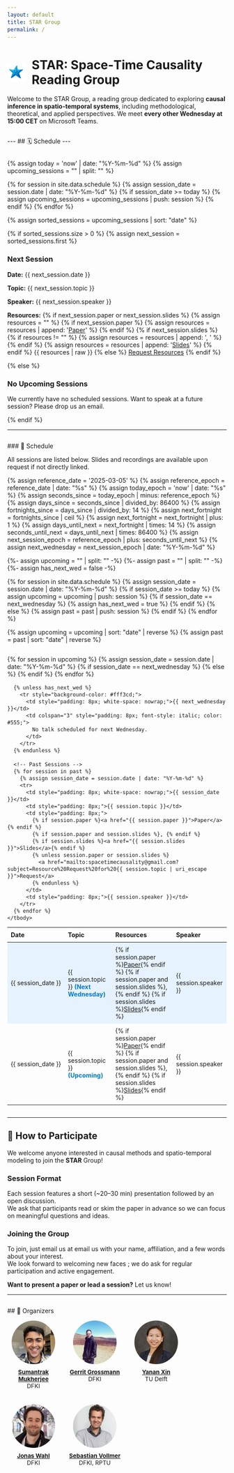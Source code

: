 ```yaml
---
layout: default
title: STAR Group
permalink: /
---
```


<h1 style="display: flex; align-items: center; gap: 0.5em;">
  <img src="/assets/img/STAR.png" alt="STAR Logo" style="height: 1.5em;">
  <span>
    <strong>STAR</strong>: 
    <span class="text-primary">S</span>pace&#8209;<span class="text-primary">T</span>ime 
    C<span class="text-primary">a</span>usality 
    <span class="text-primary">R</span>eading Group
  </span>
</h1>


Welcome to the STAR Group, a reading group dedicated to exploring **causal inference in spatio-temporal systems**, including methodological, theoretical, and applied perspectives. We meet **every other Wednesday at 15:00 CET** on Microsoft Teams.

<div style="margin-top: 2em;"></div>
---
## 🗓️ Schedule
---
<div style="margin-top: 2em;"></div>

{% assign today = 'now' | date: "%Y-%m-%d" %}
{% assign upcoming_sessions = "" | split: "" %}

{% for session in site.data.schedule %}
  {% assign session_date = session.date | date: "%Y-%m-%d" %}
  {% if session_date >= today %}
    {% assign upcoming_sessions = upcoming_sessions | push: session %}
  {% endif %}
{% endfor %}

{% assign sorted_sessions = upcoming_sessions | sort: "date" %}

{% if sorted_sessions.size > 0 %}
  {% assign next_session = sorted_sessions.first %}
  <div class="next-session">
  <h3>Next Session</h3>
  <p><strong>Date:</strong> {{ next_session.date }}</p>
  <p><strong>Topic:</strong> {{ next_session.topic }}</p>
  <p><strong>Speaker:</strong> {{ next_session.speaker }}</p>
  <p><strong>Resources:</strong>
  {% if next_session.paper or next_session.slides %}
    {% assign resources = "" %}
    {% if next_session.paper %}
      {% assign resources = resources | append: '<a href="' | append: next_session.paper | append: '">Paper</a>' %}
    {% endif %}
    {% if next_session.slides %}
      {% if resources != "" %}
        {% assign resources = resources | append: ', ' %}
      {% endif %}
      {% assign resources = resources | append: '<a href="' | append: next_session.slides | append: '">Slides</a>' %}
    {% endif %}
    {{ resources | raw }}
  {% else %}
    <a href="mailto:spacetimecausality@gmail.com?subject=Resource%20Request%20for%20{{ next_session.topic | uri_escape }}">Request Resources</a>
  {% endif %}
</p>
  </div>
{% else %}
  <div class="no-session">
    <h3>No Upcoming Sessions</h3>
    <p>
      We currently have no scheduled sessions. Want to speak at a future session? Please drop us an email.
    </p>
  </div>
{% endif %}

---
<!-- <div style="margin-top: 2em;"></div>
### 🔙 Previous Sessions

<p>All past sessions are listed below. Slides and recordings are available upon request if not directly linked.</p>

{% assign today = 'now' | date: "%Y-%m-%d" %}
{% assign past_sessions = "" | split: "" %}

{% for session in site.data.schedule %}
  {% assign session_date = session.date | date: "%Y-%m-%d" %}
  {% if session_date < today %}
    {% assign past_sessions = past_sessions | push: session %}
  {% endif %}
{% endfor %}

{% assign sorted_sessions = past_sessions | sort: "date" | reverse %}

<div style="overflow-x:auto; margin-top: 2em;">
  <table style="width: 100%; border-collapse: collapse;">
    <thead>
      <tr>
        <th style="text-align: left; padding: 8px; white-space: nowrap;">Date</th>
        <th style="text-align: left; padding: 8px;">Topic</th>
        <th style="text-align: left; padding: 8px;">Resources</th>
        <th style="text-align: left; padding: 8px;">Speaker</th>
      </tr>
    </thead>
    <tbody>
      {% for session in sorted_sessions %}
        <tr>
          <td style="padding: 8px; white-space: nowrap;">{{ session.date }}</td>
          <td style="padding: 8px;">{{ session.topic }}</td>
          <td style="padding: 8px;">
            {% assign resources = "" %}
            {% if session.paper %}
              {% assign resources = resources | append: '<a href="' | append: session.paper | append: '">Paper</a>' %}
            {% endif %}
            {% if session.slides %}
              {% if resources != "" %}
                {% assign resources = resources | append: ', ' %}
              {% endif %}
              {% assign resources = resources | append: '<a href="' | append: session.slides | append: '">Slides</a>' %}
            {% endif %}
            {% if resources != "" %}
              {{ resources | raw }}
            {% else %}
              <a href="mailto:spacetimecausality@gmail.com?subject=Resource%20Request%20for%20{{ session.topic | uri_escape }}">Request</a>
            {% endif %}
          </td>
          <td style="padding: 8px;">{{ session.speaker }}</td>
        </tr>
      {% endfor %}
    </tbody>
  </table>
</div> -->
<div style="margin-top: 2em;"></div>
### 📅 Schedule

<p>All sessions are listed below. Slides and recordings are available upon request if not directly linked.</p>

{% assign reference_date = '2025-03-05' %}
{% assign reference_epoch = reference_date | date: "%s" %}
{% assign today_epoch = 'now' | date: "%s" %}
{% assign seconds_since = today_epoch | minus: reference_epoch %}
{% assign days_since = seconds_since | divided_by: 86400 %}
{% assign fortnights_since = days_since | divided_by: 14 %}
{% assign next_fortnight = fortnights_since | ceil %}
{% assign next_fortnight = next_fortnight | plus: 1 %}
{% assign days_until_next = next_fortnight | times: 14 %}
{% assign seconds_until_next = days_until_next | times: 86400 %}
{% assign next_session_epoch = reference_epoch | plus: seconds_until_next %}
{% assign next_wednesday = next_session_epoch | date: "%Y-%m-%d" %}


{%- assign upcoming = "" | split: "" -%}
{%- assign past = "" | split: "" -%}
{%- assign has_next_wed = false -%}

{% for session in site.data.schedule %}
  {% assign session_date = session.date | date: "%Y-%m-%d" %}
  {% if session_date >= today %}
    {% assign upcoming = upcoming | push: session %}
    {% if session_date == next_wednesday %}
      {% assign has_next_wed = true %}
    {% endif %}
  {% else %}
    {% assign past = past | push: session %}
  {% endif %}
{% endfor %}

{% assign upcoming = upcoming | sort: "date" | reverse %}
{% assign past = past | sort: "date" | reverse %}

<div style="overflow-x:auto; margin-top: 2em;">
  <table style="width: 100%; border-collapse: collapse;">
    <thead>
      <tr>
        <th style="text-align: left; padding: 8px;">Date</th>
        <th style="text-align: left; padding: 8px;">Topic</th>
        <th style="text-align: left; padding: 8px;">Resources</th>
        <th style="text-align: left; padding: 8px;">Speaker</th>
      </tr>
    </thead>
    <tbody>
      <!-- Upcoming Sessions -->
      {% for session in upcoming %}
        {% assign session_date = session.date | date: "%Y-%m-%d" %}
        {% if session_date == next_wednesday %}
          <!-- Inject Highlighted Next Wednesday Row -->
          <tr style="background-color: #e6f2ff;">
            <td style="padding: 8px; white-space: nowrap;">{{ session_date }}</td>
            <td style="padding: 8px;">
              {{ session.topic }}
              <span style="color: #007acc; font-weight: bold;">(Next Wednesday)</span>
            </td>
            <td style="padding: 8px;">
              {% if session.paper %}<a href="{{ session.paper }}">Paper</a>{% endif %}
              {% if session.paper and session.slides %}, {% endif %}
              {% if session.slides %}<a href="{{ session.slides }}">Slides</a>{% endif %}
            </td>
            <td style="padding: 8px;">{{ session.speaker }}</td>
          </tr>
        {% else %}
          <tr>
            <td style="padding: 8px; white-space: nowrap;">{{ session_date }}</td>
            <td style="padding: 8px;">
              {{ session.topic }}
              <span style="color: #007acc; font-weight: bold;">(Upcoming)</span>
            </td>
            <td style="padding: 8px;">
              {% if session.paper %}<a href="{{ session.paper }}">Paper</a>{% endif %}
              {% if session.paper and session.slides %}, {% endif %}
              {% if session.slides %}<a href="{{ session.slides }}">Slides</a>{% endif %}
            </td>
            <td style="padding: 8px;">{{ session.speaker }}</td>
          </tr>
        {% endif %}
      {% endfor %}

      {% unless has_next_wed %}
        <tr style="background-color: #fff3cd;">
          <td style="padding: 8px; white-space: nowrap;">{{ next_wednesday }}</td>
          <td colspan="3" style="padding: 8px; font-style: italic; color: #555;">
            No talk scheduled for next Wednesday.
          </td>
        </tr>
      {% endunless %}

      <!-- Past Sessions -->
      {% for session in past %}
        {% assign session_date = session.date | date: "%Y-%m-%d" %}
        <tr>
          <td style="padding: 8px; white-space: nowrap;">{{ session_date }}</td>
          <td style="padding: 8px;">{{ session.topic }}</td>
          <td style="padding: 8px;">
            {% if session.paper %}<a href="{{ session.paper }}">Paper</a>{% endif %}
            {% if session.paper and session.slides %}, {% endif %}
            {% if session.slides %}<a href="{{ session.slides }}">Slides</a>{% endif %}
            {% unless session.paper or session.slides %}
              <a href="mailto:spacetimecausality@gmail.com?subject=Resource%20Request%20for%20{{ session.topic | uri_escape }}">Request</a>
            {% endunless %}
          </td>
          <td style="padding: 8px;">{{ session.speaker }}</td>
        </tr>
      {% endfor %}
    </tbody>
  </table>
</div>


<!-- ### Upcoming Planned Sessions


{% assign today = 'now' | date: "%Y-%m-%d" %}
{% assign future_sessions = "" | split: "" %}

{% for session in site.data.schedule %}
  {% assign session_date = session.date | date: "%Y-%m-%d" %}
  {% if session_date >= today %}
    {% assign future_sessions = future_sessions | push: session %}
  {% endif %}
{% endfor %}
---
{% assign sorted_future_sessions = future_sessions | sort: "date" %}

{% if sorted_future_sessions.size > 0 %}
  <div style="overflow-x:auto;">
  <table style="width: 100%; border-collapse: collapse;">
    <thead>
      <tr>
        <th style="text-align: left; padding: 8px; white-space: nowrap;">Date</th>
        <th style="text-align: left; padding: 8px;">Topic</th>
        <th style="text-align: left; padding: 8px;">Paper</th>
        <th style="text-align: left; padding: 8px;">Speaker</th>
      </tr>
    </thead>
    <tbody>
      {% for session in sorted_future_sessions %}
      <tr>
        <td style="padding: 8px; white-space: nowrap;">{{ session.date }}</td>
        <td style="padding: 8px;">{{ session.topic }}</td>
        <td style="padding: 8px;">
          {% if session.paper %}
            <a href="{{ session.paper }}">Paper</a>
          {% else %}
            N/A
          {% endif %}
        </td>
        <td style="padding: 8px;">{{ session.speaker }}</td>
      </tr>
      {% endfor %}
    </tbody>
  </table>
  </div>
{% else %}
  <p><em>No upcoming sessions planned yet.</em></p>
{% endif %} -->
 --- 
<div style="margin-top: 2em;"></div>

## 🙌 How to Participate

We welcome anyone interested in causal methods and spatio-temporal modeling to join the **STAR** Group!

### Session Format

Each session features a short (~20–30 min) presentation followed by an open discussion.  
We ask that participants read or skim the paper in advance so we can focus on meaningful questions and ideas.

### Joining the Group

To join, just email us at <span id="email-link">email us</span> with your name, affiliation, and a few words about your interest.<br>
We look forward to welcoming new faces ; we do ask for regular participation and active engagement.

<script>
  document.addEventListener("DOMContentLoaded", function () {
    const user = "spacetimecausality";
    const domain = "gmail.com";
    const email = `${user}@${domain}`;
    const strong = document.createElement("strong");
    strong.textContent = email;
    document.getElementById("email-link").replaceWith(strong);
  });
</script>


**Want to present a paper or lead a session?** Let us know!

----
<div style="margin-top: 2em;"></div>
## 👥 Organizers

<style>
  .organizers {
    display: flex;
    flex-wrap: wrap;
    gap: 1.5em;
    margin-top: 1em;
  }

  .organizer {
    text-align: center;
    width: 120px;
  }

  .organizer img {
    width: 100px;
    height: 100px;
    object-fit: cover;
    border-radius: 50%;
  }

  .organizer p {
    margin-top: 0.5em;
    font-size: 0.95em;
  }
</style>

<div class="organizers">
  <div class="organizer">
    <a href="https://www.linkedin.com/in/sumantrak/" target="_blank">
      <img src="assets/img/sumantrak2.jpeg" alt="Sumantrak">
    </a>
    <p>
      <strong><a href="https://www.linkedin.com/in/sumantrak/" target="_blank">Sumantrak Mukherjee</a></strong><br/>
      DFKI
    </p>
  </div>
  <div class="organizer">
    <a href="https://gerritgrossmann.de/" target="_blank">
      <img src="assets/img/gerrit.jpg" alt="Gerrit">
    </a>
    <p>
      <strong><a href="https://gerritgrossmann.de/" target="_blank">Gerrit Grossmann</a></strong><br/>
      DFKI
    </p>
  </div>
  <div class="organizer">
    <a href="https://www.linkedin.com/in/yanan-xin-giscientist/" target="_blank">
      <img src="assets/img/yanan.jpeg" alt="Yanan">
    </a>
    <p>
      <strong><a href="https://www.linkedin.com/in/yanan-xin-giscientist/" target="_blank">Yanan Xin</a></strong><br/>
      TU Delft
    </p>
  </div>
  <div class="organizer">
    <a href="https://jonaswahl.com/" target="_blank">
      <img src="assets/img/jonas.jpeg" alt="Jonas">
    </a>
    <p>
      <strong><a href="https://jonaswahl.com/" target="_blank">Jonas Wahl</a></strong><br/>
      DFKI
    </p>
  </div>
  <div class="organizer">
    <a href="https://dsa.dfki.de/author/sebastian-vollmer/" target="_blank">
      <img src="assets/img/sebastian.jpg" alt="Sebastian">
    </a>
    <p>
      <strong><a href="https://dsa.dfki.de/author/sebastian-vollmer/" target="_blank">Sebastian Vollmer</a></strong><br/>
      DFKI, RPTU
    </p>
  </div>
</div>

